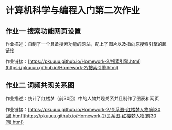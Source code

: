 # 计算机科学与编程入门第二次作业

## 作业一  搜索功能网页设置
作业描述：自制了一个具备搜索功能的网站，配上了图片以及指向原搜索引擎的超链接

作业链接：[https://pkuuuu.github.io/Homework-2/搜索引擎.html](https://pkuuuu.github.io/Homework-2/搜索引擎.html)

## 作业二 词频共现关系图
作业描述：统计了红楼梦（前30回）中的人物共现关系并且制作了图表和网页

作业链接：[https://pkuuuu.github.io/Homework-2/关系图-红楼梦人物(前30回).html](https://pkuuuu.github.io/Homework-2/关系图-红楼梦人物(前30回).html)
